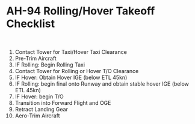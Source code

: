 # AH-94 Rolling/Hover Takeoff Checklist

<br>

1. Contact Tower for Taxi/Hover Taxi Clearance
2. Pre-Trim Aircraft
3. IF Rolling: Begin Rolling Taxi
4. Contact Tower for Rolling or Hover T/O Clearance
5. IF Hover: Obtain Hover IGE (below ETL 45kn)
6. IF Rolling: begin final onto Runway and obtain stable hover IGE (below ETL 45kn)
7. IF Hover: begin T/O
8. Transition into Forward Flight and OGE
9. Retract Landing Gear
10. Aero-Trim Aircraft

<br>
